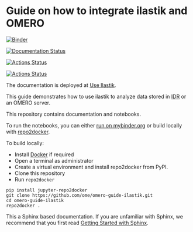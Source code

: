 # Guide on how to integrate ilastik and OMERO
[![Binder](https://mybinder.org/badge_logo.svg)](https://mybinder.org/v2/gh/ome/omero-guide-ilastik/master?filepath=notebooks)

[![Documentation Status](https://readthedocs.org/projects/omero-guide-ilastik/badge/?version=latest)](https://omero-guides.readthedocs.io/en/latest/ilastik/docs/index.html)

[![Actions Status](https://github.com/ome/omero-guide-ilastik/workflows/repo2docker/badge.svg)](https://github.com/ome/omero-guide-ilastik/actions)

[![Actions Status](https://github.com/ome/omero-guide-ilastik/workflows/sphinx/badge.svg)](https://github.com/ome/omero-guide-ilastik/actions)

The documentation is deployed at [Use Ilastik](https://omero-guides.readthedocs.io/en/latest/ilastik/docs/index.html).

This guide demonstrates how to use ilastik to analyze data stored in [IDR](https://idr.openmicroscopy.org/) or an OMERO server.

This repository contains documentation and notebooks.

To run the notebooks, you can either [run on mybinder.org](https://mybinder.org/v2/gh/ome/omero-guide-ilastik/master?filepath=notebooks) or build locally with [repo2docker](https://repo2docker.readthedocs.io/).

To build locally:

 * Install [Docker](https://www.docker.com/) if required
 * Open a terminal as administrator
 * Create a virtual environment and install repo2docker from PyPI.
 * Clone this repository
 * Run ``repo2docker``

```
pip install jupyter-repo2docker
git clone https://github.com/ome/omero-guide-ilastik.git
cd omero-guide-ilastik
repo2docker .
```

This a Sphinx based documentation. 
If you are unfamiliar with Sphinx, we recommend that you first read 
[Getting Started with Sphinx](https://docs.readthedocs.io/en/stable/intro/getting-started-with-sphinx.html).
